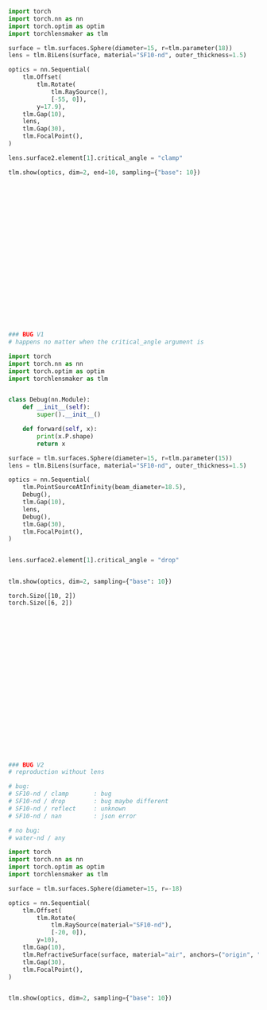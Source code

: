 ```python
import torch
import torch.nn as nn
import torch.optim as optim
import torchlensmaker as tlm

surface = tlm.surfaces.Sphere(diameter=15, r=tlm.parameter(18))
lens = tlm.BiLens(surface, material="SF10-nd", outer_thickness=1.5)

optics = nn.Sequential(
    tlm.Offset(
        tlm.Rotate(
            tlm.RaySource(),
            [-55, 0]),
        y=17.9),
    tlm.Gap(10),
    lens,
    tlm.Gap(30),
    tlm.FocalPoint(),
)

lens.surface2.element[1].critical_angle = "clamp"

tlm.show(optics, dim=2, end=10, sampling={"base": 10})
```


<div data-jp-suppress-context-menu id='tlmviewer-929e921d' class='tlmviewer' style='width: 100%; aspect-ratio: 16 / 9;'></div><script type='module'>async function importtlm() {
    try {
        return await import("/tlmviewer.js");
    } catch (error) {
        console.log("error", error);
        return await import("/files/test_notebooks/tlmviewer.js");
    }
}

const module = await importtlm();
const tlmviewer = module.tlmviewer;

const data = '{"mode": "2D", "camera": "XY", "data": [{"type": "surfaces", "data": [{"matrix": [[1.0, 0.0, 10.0], [0.0, 1.0, 0.0], [0.0, 0.0, 1.0]], "samples": [[1.63693237, 7.50000191], [1.60452843, 7.42889786], [1.57243156, 7.35764885], [1.5406456, 7.28626585], [1.50917053, 7.21474552], [1.47800636, 7.14308882], [1.44715309, 7.07129765], [1.41661072, 6.99936914], [1.38638115, 6.92731285], [1.35646439, 6.8551259], [1.32686234, 6.78281021], [1.297575, 6.71036625], [1.26860237, 6.6377964], [1.23994446, 6.56510019], [1.21160126, 6.49227715], [1.18357468, 6.41933584], [1.15586662, 6.34627342], [1.12847519, 6.27309132], [1.10140228, 6.19979095], [1.074646, 6.12636995], [1.04821014, 6.05283737], [1.02209473, 5.97919035], [0.99629784, 5.90543127], [0.97082138, 5.83156061], [0.94566727, 5.75758076], [0.92083359, 5.68349171], [0.89632034, 5.60929108], [0.87213135, 5.53498936], [0.84826469, 5.46058321], [0.82472229, 5.38607407], [0.80150032, 5.31146336], [0.77860451, 5.2367487], [0.75603294, 5.16193914], [0.73378754, 5.08703232], [0.71186638, 5.01203012], [0.69027138, 4.93693352], [0.66900253, 4.86174297], [0.64806175, 4.78646135], [0.62744522, 4.71108532], [0.60715675, 4.63562536], [0.58719635, 4.56007719], [0.56756592, 4.48444319], [0.54826355, 4.40872478], [0.52928734, 4.33291912], [0.51064301, 4.25703621], [0.49232674, 4.18107271], [0.47434044, 4.10503054], [0.45668602, 4.02891111], [0.43936157, 3.95271564], [0.4223671, 3.87644148], [0.40570259, 3.80009842], [0.38937378, 3.7236836], [0.37337494, 3.64719892], [0.35770607, 3.57064533], [0.34237289, 3.49402475], [0.32736969, 3.41733384], [0.31270218, 3.34058261], [0.29836655, 3.26376867], [0.28436661, 3.18689322], [0.27069664, 3.10995746], [0.25736427, 3.03296328], [0.24436378, 2.95590782], [0.2317009, 2.87880063], [0.21936989, 2.80163956], [0.20737457, 2.72442532], [0.19571495, 2.64716005], [0.18439293, 2.56984448], [0.17340279, 2.49247646], [0.16275024, 2.41506577], [0.1524353, 2.33760953], [0.14245605, 2.26010919], [0.1328125, 2.1825664], [0.12350655, 2.10498238], [0.11453629, 2.02735448], [0.10590363, 1.94969249], [0.09760857, 1.8719939], [0.0896492, 1.79426003], [0.08202934, 1.71649218], [0.07474709, 1.63869214], [0.06780243, 1.56085682], [0.06119537, 1.48299646], [0.05492592, 1.40510821], [0.04899597, 1.32719338], [0.04340363, 1.24925351], [0.03814888, 1.17129016], [0.03323364, 1.09330046], [0.02865601, 1.01529431], [0.02441788, 0.93726915], [0.02051926, 0.85922635], [0.01695824, 0.78116739], [0.01373672, 0.70309353], [0.01085472, 0.62500232], [0.00831032, 0.54690349], [0.00610542, 0.46879441], [0.00424004, 0.3906765], [0.00271416, 0.31255117], [0.00152588, 0.23442002], [0.00067902, 0.15628013], [0.00016975, 0.07814158], [0.0, -1.57e-06], [0.00016975, -0.07814158], [0.00067902, -0.15628013], [0.00152588, -0.23442002], [0.00271416, -0.31255117], [0.00424004, -0.3906765], [0.00610542, -0.46879441], [0.00831032, -0.54690349], [0.01085472, -0.62500232], [0.01373672, -0.70309353], [0.01695824, -0.78116739], [0.02051926, -0.85922635], [0.02441788, -0.93726915], [0.02865601, -1.01529431], [0.03323364, -1.09330046], [0.03814888, -1.17129016], [0.04340363, -1.24925351], [0.04899597, -1.32719338], [0.05492592, -1.40510821], [0.06119537, -1.48299646], [0.06780243, -1.56085682], [0.07474709, -1.63869214], [0.08202934, -1.71649218], [0.0896492, -1.79426003], [0.09760857, -1.8719939], [0.10590363, -1.94969249], [0.11453629, -2.02735448], [0.12350655, -2.10498238], [0.1328125, -2.1825664], [0.14245605, -2.26010919], [0.1524353, -2.33760953], [0.16275024, -2.41506577], [0.17340279, -2.49247646], [0.18439293, -2.56984448], [0.19571495, -2.64716005], [0.20737457, -2.72442532], [0.21936989, -2.80163956], [0.2317009, -2.87880063], [0.24436378, -2.95590782], [0.25736427, -3.03296328], [0.27069664, -3.10995746], [0.28436661, -3.18689322], [0.29836655, -3.26376867], [0.31270218, -3.34058261], [0.32736969, -3.41733384], [0.34237289, -3.49402475], [0.35770607, -3.57064533], [0.37337494, -3.64719892], [0.38937378, -3.7236836], [0.40570259, -3.80009842], [0.4223671, -3.87644148], [0.43936157, -3.95271564], [0.45668602, -4.02891111], [0.47434044, -4.10503054], [0.49232674, -4.18107271], [0.51064301, -4.25703621], [0.52928734, -4.33291912], [0.54826355, -4.40872478], [0.56756592, -4.48444319], [0.58719635, -4.56007719], [0.60715675, -4.63562536], [0.62744522, -4.71108532], [0.64806175, -4.78646135], [0.66900253, -4.86174297], [0.69027138, -4.93693352], [0.71186638, -5.01203012], [0.73378754, -5.08703232], [0.75603294, -5.16193914], [0.77860451, -5.2367487], [0.80150032, -5.31146336], [0.82472229, -5.38607407], [0.84826469, -5.46058321], [0.87213135, -5.53498936], [0.89632034, -5.60929108], [0.92083359, -5.68349171], [0.94566727, -5.75758076], [0.97082138, -5.83156061], [0.99629784, -5.90543127], [1.02209473, -5.97919035], [1.04821014, -6.05283737], [1.074646, -6.12636995], [1.10140228, -6.19979095], [1.12847519, -6.27309132], [1.15586662, -6.34627342], [1.18357468, -6.41933584], [1.21160126, -6.49227715], [1.23994446, -6.56510019], [1.26860237, -6.6377964], [1.297575, -6.71036625], [1.32686234, -6.78281021], [1.35646439, -6.8551259], [1.38638115, -6.92731285], [1.41661072, -6.99936914], [1.44715309, -7.07129765], [1.47800636, -7.14308882], [1.50917053, -7.21474552], [1.5406456, -7.28626585], [1.57243156, -7.35764885], [1.60452843, -7.42889786], [1.63693237, -7.50000191]]}]}, {"type": "surfaces", "data": [{"matrix": [[-1.0, 0.0, 14.77386366], [0.0, -1.0, 0.0], [0.0, 0.0, 1.0]], "samples": [[1.63693237, 7.50000191], [1.60452843, 7.42889786], [1.57243156, 7.35764885], [1.5406456, 7.28626585], [1.50917053, 7.21474552], [1.47800636, 7.14308882], [1.44715309, 7.07129765], [1.41661072, 6.99936914], [1.38638115, 6.92731285], [1.35646439, 6.8551259], [1.32686234, 6.78281021], [1.297575, 6.71036625], [1.26860237, 6.6377964], [1.23994446, 6.56510019], [1.21160126, 6.49227715], [1.18357468, 6.41933584], [1.15586662, 6.34627342], [1.12847519, 6.27309132], [1.10140228, 6.19979095], [1.074646, 6.12636995], [1.04821014, 6.05283737], [1.02209473, 5.97919035], [0.99629784, 5.90543127], [0.97082138, 5.83156061], [0.94566727, 5.75758076], [0.92083359, 5.68349171], [0.89632034, 5.60929108], [0.87213135, 5.53498936], [0.84826469, 5.46058321], [0.82472229, 5.38607407], [0.80150032, 5.31146336], [0.77860451, 5.2367487], [0.75603294, 5.16193914], [0.73378754, 5.08703232], [0.71186638, 5.01203012], [0.69027138, 4.93693352], [0.66900253, 4.86174297], [0.64806175, 4.78646135], [0.62744522, 4.71108532], [0.60715675, 4.63562536], [0.58719635, 4.56007719], [0.56756592, 4.48444319], [0.54826355, 4.40872478], [0.52928734, 4.33291912], [0.51064301, 4.25703621], [0.49232674, 4.18107271], [0.47434044, 4.10503054], [0.45668602, 4.02891111], [0.43936157, 3.95271564], [0.4223671, 3.87644148], [0.40570259, 3.80009842], [0.38937378, 3.7236836], [0.37337494, 3.64719892], [0.35770607, 3.57064533], [0.34237289, 3.49402475], [0.32736969, 3.41733384], [0.31270218, 3.34058261], [0.29836655, 3.26376867], [0.28436661, 3.18689322], [0.27069664, 3.10995746], [0.25736427, 3.03296328], [0.24436378, 2.95590782], [0.2317009, 2.87880063], [0.21936989, 2.80163956], [0.20737457, 2.72442532], [0.19571495, 2.64716005], [0.18439293, 2.56984448], [0.17340279, 2.49247646], [0.16275024, 2.41506577], [0.1524353, 2.33760953], [0.14245605, 2.26010919], [0.1328125, 2.1825664], [0.12350655, 2.10498238], [0.11453629, 2.02735448], [0.10590363, 1.94969249], [0.09760857, 1.8719939], [0.0896492, 1.79426003], [0.08202934, 1.71649218], [0.07474709, 1.63869214], [0.06780243, 1.56085682], [0.06119537, 1.48299646], [0.05492592, 1.40510821], [0.04899597, 1.32719338], [0.04340363, 1.24925351], [0.03814888, 1.17129016], [0.03323364, 1.09330046], [0.02865601, 1.01529431], [0.02441788, 0.93726915], [0.02051926, 0.85922635], [0.01695824, 0.78116739], [0.01373672, 0.70309353], [0.01085472, 0.62500232], [0.00831032, 0.54690349], [0.00610542, 0.46879441], [0.00424004, 0.3906765], [0.00271416, 0.31255117], [0.00152588, 0.23442002], [0.00067902, 0.15628013], [0.00016975, 0.07814158], [0.0, -1.57e-06], [0.00016975, -0.07814158], [0.00067902, -0.15628013], [0.00152588, -0.23442002], [0.00271416, -0.31255117], [0.00424004, -0.3906765], [0.00610542, -0.46879441], [0.00831032, -0.54690349], [0.01085472, -0.62500232], [0.01373672, -0.70309353], [0.01695824, -0.78116739], [0.02051926, -0.85922635], [0.02441788, -0.93726915], [0.02865601, -1.01529431], [0.03323364, -1.09330046], [0.03814888, -1.17129016], [0.04340363, -1.24925351], [0.04899597, -1.32719338], [0.05492592, -1.40510821], [0.06119537, -1.48299646], [0.06780243, -1.56085682], [0.07474709, -1.63869214], [0.08202934, -1.71649218], [0.0896492, -1.79426003], [0.09760857, -1.8719939], [0.10590363, -1.94969249], [0.11453629, -2.02735448], [0.12350655, -2.10498238], [0.1328125, -2.1825664], [0.14245605, -2.26010919], [0.1524353, -2.33760953], [0.16275024, -2.41506577], [0.17340279, -2.49247646], [0.18439293, -2.56984448], [0.19571495, -2.64716005], [0.20737457, -2.72442532], [0.21936989, -2.80163956], [0.2317009, -2.87880063], [0.24436378, -2.95590782], [0.25736427, -3.03296328], [0.27069664, -3.10995746], [0.28436661, -3.18689322], [0.29836655, -3.26376867], [0.31270218, -3.34058261], [0.32736969, -3.41733384], [0.34237289, -3.49402475], [0.35770607, -3.57064533], [0.37337494, -3.64719892], [0.38937378, -3.7236836], [0.40570259, -3.80009842], [0.4223671, -3.87644148], [0.43936157, -3.95271564], [0.45668602, -4.02891111], [0.47434044, -4.10503054], [0.49232674, -4.18107271], [0.51064301, -4.25703621], [0.52928734, -4.33291912], [0.54826355, -4.40872478], [0.56756592, -4.48444319], [0.58719635, -4.56007719], [0.60715675, -4.63562536], [0.62744522, -4.71108532], [0.64806175, -4.78646135], [0.66900253, -4.86174297], [0.69027138, -4.93693352], [0.71186638, -5.01203012], [0.73378754, -5.08703232], [0.75603294, -5.16193914], [0.77860451, -5.2367487], [0.80150032, -5.31146336], [0.82472229, -5.38607407], [0.84826469, -5.46058321], [0.87213135, -5.53498936], [0.89632034, -5.60929108], [0.92083359, -5.68349171], [0.94566727, -5.75758076], [0.97082138, -5.83156061], [0.99629784, -5.90543127], [1.02209473, -5.97919035], [1.04821014, -6.05283737], [1.074646, -6.12636995], [1.10140228, -6.19979095], [1.12847519, -6.27309132], [1.15586662, -6.34627342], [1.18357468, -6.41933584], [1.21160126, -6.49227715], [1.23994446, -6.56510019], [1.26860237, -6.6377964], [1.297575, -6.71036625], [1.32686234, -6.78281021], [1.35646439, -6.8551259], [1.38638115, -6.92731285], [1.41661072, -6.99936914], [1.44715309, -7.07129765], [1.47800636, -7.14308882], [1.50917053, -7.21474552], [1.5406456, -7.28626585], [1.57243156, -7.35764885], [1.60452843, -7.42889786], [1.63693237, -7.50000191]]}]}, {"type": "points", "data": [[44.77386366, 0.0]], "color": "red"}, {"type": "rays", "points": [[0.0, 17.9, 10.28802604, 3.20717611]], "color": "#ffa724", "variables": {}, "domain": {}, "layers": [1]}, {"type": "rays", "points": [[10.28802604, 3.20717611, 14.7723338, 0.23467549]], "color": "#ffa724", "variables": {}, "domain": {}, "layers": [1]}, {"type": "rays", "points": [[14.7723338, 0.23467549, 15.16349153, -29.76522221]], "color": "#ffa724", "variables": {}, "domain": {}}, {"type": "points", "data": [[0.0, 0.0], [10.0, 0.0], [11.63693183, 0.0], [13.13693183, 0.0], [14.77386366, 0.0], [44.77386366, 0.0]], "layers": [4]}, {"type": "rays", "points": [[14.7723338, 0.23467549, 14.90270907, -9.76447459]], "color": "#ffa724", "variables": {}, "domain": {}, "layers": [3]}]}';

tlmviewer.embed(document.getElementById("tlmviewer-929e921d"), data);    
</script>



```python
### BUG V1
# happens no matter when the critical_angle argument is

import torch
import torch.nn as nn
import torch.optim as optim
import torchlensmaker as tlm


class Debug(nn.Module):
    def __init__(self):
        super().__init__()

    def forward(self, x):
        print(x.P.shape)
        return x

surface = tlm.surfaces.Sphere(diameter=15, r=tlm.parameter(15))
lens = tlm.BiLens(surface, material="SF10-nd", outer_thickness=1.5)

optics = nn.Sequential(
    tlm.PointSourceAtInfinity(beam_diameter=18.5),
    Debug(),
    tlm.Gap(10),
    lens,
    Debug(),
    tlm.Gap(30),
    tlm.FocalPoint(),
)


lens.surface2.element[1].critical_angle = "drop"


tlm.show(optics, dim=2, sampling={"base": 10})
```

    torch.Size([10, 2])
    torch.Size([6, 2])



<div data-jp-suppress-context-menu id='tlmviewer-c804787e' class='tlmviewer' style='width: 100%; aspect-ratio: 16 / 9;'></div><script type='module'>async function importtlm() {
    try {
        return await import("/tlmviewer.js");
    } catch (error) {
        console.log("error", error);
        return await import("/files/test_notebooks/tlmviewer.js");
    }
}

const module = await importtlm();
const tlmviewer = module.tlmviewer;

const data = '{"mode": "2D", "camera": "XY", "data": [{"type": "surfaces", "data": [{"matrix": [[1.0, 0.0, 10.0], [0.0, 1.0, 0.0], [0.0, 0.0, 1.0]], "samples": [[2.00962067, 7.50000286], [1.97013474, 7.43119097], [1.93101406, 7.36217451], [1.8922596, 7.29295206], [1.8538723, 7.223526], [1.81585217, 7.15389776], [1.7781992, 7.08406591], [1.74091816, 7.01403904], [1.70400715, 6.94381618], [1.66746902, 6.87339878], [1.63130379, 6.80278969], [1.59551144, 6.73198986], [1.56009483, 6.66100168], [1.52505207, 6.5898242], [1.49038792, 6.51846552], [1.45610237, 6.44692469], [1.42219448, 6.37520313], [1.38866806, 6.30330324], [1.3555212, 6.2312274], [1.32275677, 6.15897751], [1.29037189, 6.08655119], [1.25837326, 6.01395893], [1.22675896, 5.9411974], [1.19552898, 5.8682704], [1.1646862, 5.79517889], [1.13423061, 5.72192574], [1.10416222, 5.64851236], [1.07448101, 5.57493734], [1.04519081, 5.50120974], [1.01629162, 5.42732811], [0.98778248, 5.35329533], [0.9596653, 5.27911282], [0.93194103, 5.20477867], [0.90461063, 5.13030243], [0.8776741, 5.05568266], [0.85113335, 4.98092175], [0.82498837, 4.90602112], [0.79923916, 4.83098412], [0.77388763, 4.75581074], [0.74893379, 4.68050146], [0.72437763, 4.60506487], [0.70022297, 4.52949953], [0.67646694, 4.45380735], [0.65311146, 4.37799072], [0.63015842, 4.30205154], [0.60760593, 4.22599173], [0.58545685, 4.14981031], [0.56371021, 4.07351637], [0.54236794, 3.9971087], [0.52143002, 3.92058897], [0.50089741, 3.84395957], [0.48076916, 3.76721931], [0.46104813, 3.69037724], [0.44173431, 3.61343169], [0.42282677, 3.5363853], [0.40432739, 3.45923972], [0.38623619, 3.38199759], [0.36855316, 3.3046608], [0.35128021, 3.22722816], [0.33441734, 3.14970875], [0.3179636, 3.07210088], [0.30192089, 2.99440742], [0.28629017, 2.91663027], [0.27107048, 2.83877134], [0.25626278, 2.76083302], [0.24186611, 2.68281412], [0.22788429, 2.60472345], [0.21431446, 2.52656007], [0.20115852, 2.44832587], [0.18841743, 2.37002325], [0.17608833, 2.29165101], [0.16417599, 2.21321797], [0.15267849, 2.13472319], [0.14159584, 2.05616856], [0.13092899, 1.97755647], [0.12067795, 1.89888906], [0.11084366, 1.8201685], [0.10142517, 1.74139345], [0.09242344, 1.66257334], [0.08383846, 1.58370662], [0.0756712, 1.50479567], [0.06792164, 1.42584264], [0.06058884, 1.34684968], [0.0536747, 1.26781905], [0.04717827, 1.18874943], [0.0411005, 1.10965014], [0.03544044, 1.03051984], [0.0302, 0.95136052], [0.02537823, 0.87217474], [0.02097511, 0.79296458], [0.01698971, 0.71372861], [0.01342487, 0.63447624], [0.0102787, 0.55520612], [0.00755215, 0.47592056], [0.00524426, 0.39662158], [0.00335598, 0.31731158], [0.00188828, 0.23798911], [0.00083923, 0.15866353], [0.00020981, 0.07933354], [0.0, -1.31e-06], [0.00020981, -0.07933354], [0.00083923, -0.15866353], [0.00188828, -0.23798911], [0.00335598, -0.31731158], [0.00524426, -0.39662158], [0.00755215, -0.47592056], [0.0102787, -0.55520612], [0.01342487, -0.63447624], [0.01698971, -0.71372861], [0.02097511, -0.79296458], [0.02537823, -0.87217474], [0.0302, -0.95136052], [0.03544044, -1.03051984], [0.0411005, -1.10965014], [0.04717827, -1.18874943], [0.0536747, -1.26781905], [0.06058884, -1.34684968], [0.06792164, -1.42584264], [0.0756712, -1.50479567], [0.08383846, -1.58370662], [0.09242344, -1.66257334], [0.10142517, -1.74139345], [0.11084366, -1.8201685], [0.12067795, -1.89888906], [0.13092899, -1.97755647], [0.14159584, -2.05616856], [0.15267849, -2.13472319], [0.16417599, -2.21321797], [0.17608833, -2.29165101], [0.18841743, -2.37002325], [0.20115852, -2.44832587], [0.21431446, -2.52656007], [0.22788429, -2.60472345], [0.24186611, -2.68281412], [0.25626278, -2.76083302], [0.27107048, -2.83877134], [0.28629017, -2.91663027], [0.30192089, -2.99440742], [0.3179636, -3.07210088], [0.33441734, -3.14970875], [0.35128021, -3.22722816], [0.36855316, -3.3046608], [0.38623619, -3.38199759], [0.40432739, -3.45923972], [0.42282677, -3.5363853], [0.44173431, -3.61343169], [0.46104813, -3.69037724], [0.48076916, -3.76721931], [0.50089741, -3.84395957], [0.52143002, -3.92058897], [0.54236794, -3.9971087], [0.56371021, -4.07351637], [0.58545685, -4.14981031], [0.60760593, -4.22599173], [0.63015842, -4.30205154], [0.65311146, -4.37799072], [0.67646694, -4.45380735], [0.70022297, -4.52949953], [0.72437763, -4.60506487], [0.74893379, -4.68050146], [0.77388763, -4.75581074], [0.79923916, -4.83098412], [0.82498837, -4.90602112], [0.85113335, -4.98092175], [0.8776741, -5.05568266], [0.90461063, -5.13030243], [0.93194103, -5.20477867], [0.9596653, -5.27911282], [0.98778248, -5.35329533], [1.01629162, -5.42732811], [1.04519081, -5.50120974], [1.07448101, -5.57493734], [1.10416222, -5.64851236], [1.13423061, -5.72192574], [1.1646862, -5.79517889], [1.19552898, -5.8682704], [1.22675896, -5.9411974], [1.25837326, -6.01395893], [1.29037189, -6.08655119], [1.32275677, -6.15897751], [1.3555212, -6.2312274], [1.38866806, -6.30330324], [1.42219448, -6.37520313], [1.45610237, -6.44692469], [1.49038792, -6.51846552], [1.52505207, -6.5898242], [1.56009483, -6.66100168], [1.59551144, -6.73198986], [1.63130379, -6.80278969], [1.66746902, -6.87339878], [1.70400715, -6.94381618], [1.74091816, -7.01403904], [1.7781992, -7.08406591], [1.81585217, -7.15389776], [1.8538723, -7.223526], [1.8922596, -7.29295206], [1.93101406, -7.36217451], [1.97013474, -7.43119097], [2.00962067, -7.50000286]]}]}, {"type": "surfaces", "data": [{"matrix": [[-1.0, 0.0, 15.51923789], [0.0, -1.0, 0.0], [0.0, 0.0, 1.0]], "samples": [[2.00962067, 7.50000286], [1.97013474, 7.43119097], [1.93101406, 7.36217451], [1.8922596, 7.29295206], [1.8538723, 7.223526], [1.81585217, 7.15389776], [1.7781992, 7.08406591], [1.74091816, 7.01403904], [1.70400715, 6.94381618], [1.66746902, 6.87339878], [1.63130379, 6.80278969], [1.59551144, 6.73198986], [1.56009483, 6.66100168], [1.52505207, 6.5898242], [1.49038792, 6.51846552], [1.45610237, 6.44692469], [1.42219448, 6.37520313], [1.38866806, 6.30330324], [1.3555212, 6.2312274], [1.32275677, 6.15897751], [1.29037189, 6.08655119], [1.25837326, 6.01395893], [1.22675896, 5.9411974], [1.19552898, 5.8682704], [1.1646862, 5.79517889], [1.13423061, 5.72192574], [1.10416222, 5.64851236], [1.07448101, 5.57493734], [1.04519081, 5.50120974], [1.01629162, 5.42732811], [0.98778248, 5.35329533], [0.9596653, 5.27911282], [0.93194103, 5.20477867], [0.90461063, 5.13030243], [0.8776741, 5.05568266], [0.85113335, 4.98092175], [0.82498837, 4.90602112], [0.79923916, 4.83098412], [0.77388763, 4.75581074], [0.74893379, 4.68050146], [0.72437763, 4.60506487], [0.70022297, 4.52949953], [0.67646694, 4.45380735], [0.65311146, 4.37799072], [0.63015842, 4.30205154], [0.60760593, 4.22599173], [0.58545685, 4.14981031], [0.56371021, 4.07351637], [0.54236794, 3.9971087], [0.52143002, 3.92058897], [0.50089741, 3.84395957], [0.48076916, 3.76721931], [0.46104813, 3.69037724], [0.44173431, 3.61343169], [0.42282677, 3.5363853], [0.40432739, 3.45923972], [0.38623619, 3.38199759], [0.36855316, 3.3046608], [0.35128021, 3.22722816], [0.33441734, 3.14970875], [0.3179636, 3.07210088], [0.30192089, 2.99440742], [0.28629017, 2.91663027], [0.27107048, 2.83877134], [0.25626278, 2.76083302], [0.24186611, 2.68281412], [0.22788429, 2.60472345], [0.21431446, 2.52656007], [0.20115852, 2.44832587], [0.18841743, 2.37002325], [0.17608833, 2.29165101], [0.16417599, 2.21321797], [0.15267849, 2.13472319], [0.14159584, 2.05616856], [0.13092899, 1.97755647], [0.12067795, 1.89888906], [0.11084366, 1.8201685], [0.10142517, 1.74139345], [0.09242344, 1.66257334], [0.08383846, 1.58370662], [0.0756712, 1.50479567], [0.06792164, 1.42584264], [0.06058884, 1.34684968], [0.0536747, 1.26781905], [0.04717827, 1.18874943], [0.0411005, 1.10965014], [0.03544044, 1.03051984], [0.0302, 0.95136052], [0.02537823, 0.87217474], [0.02097511, 0.79296458], [0.01698971, 0.71372861], [0.01342487, 0.63447624], [0.0102787, 0.55520612], [0.00755215, 0.47592056], [0.00524426, 0.39662158], [0.00335598, 0.31731158], [0.00188828, 0.23798911], [0.00083923, 0.15866353], [0.00020981, 0.07933354], [0.0, -1.31e-06], [0.00020981, -0.07933354], [0.00083923, -0.15866353], [0.00188828, -0.23798911], [0.00335598, -0.31731158], [0.00524426, -0.39662158], [0.00755215, -0.47592056], [0.0102787, -0.55520612], [0.01342487, -0.63447624], [0.01698971, -0.71372861], [0.02097511, -0.79296458], [0.02537823, -0.87217474], [0.0302, -0.95136052], [0.03544044, -1.03051984], [0.0411005, -1.10965014], [0.04717827, -1.18874943], [0.0536747, -1.26781905], [0.06058884, -1.34684968], [0.06792164, -1.42584264], [0.0756712, -1.50479567], [0.08383846, -1.58370662], [0.09242344, -1.66257334], [0.10142517, -1.74139345], [0.11084366, -1.8201685], [0.12067795, -1.89888906], [0.13092899, -1.97755647], [0.14159584, -2.05616856], [0.15267849, -2.13472319], [0.16417599, -2.21321797], [0.17608833, -2.29165101], [0.18841743, -2.37002325], [0.20115852, -2.44832587], [0.21431446, -2.52656007], [0.22788429, -2.60472345], [0.24186611, -2.68281412], [0.25626278, -2.76083302], [0.27107048, -2.83877134], [0.28629017, -2.91663027], [0.30192089, -2.99440742], [0.3179636, -3.07210088], [0.33441734, -3.14970875], [0.35128021, -3.22722816], [0.36855316, -3.3046608], [0.38623619, -3.38199759], [0.40432739, -3.45923972], [0.42282677, -3.5363853], [0.44173431, -3.61343169], [0.46104813, -3.69037724], [0.48076916, -3.76721931], [0.50089741, -3.84395957], [0.52143002, -3.92058897], [0.54236794, -3.9971087], [0.56371021, -4.07351637], [0.58545685, -4.14981031], [0.60760593, -4.22599173], [0.63015842, -4.30205154], [0.65311146, -4.37799072], [0.67646694, -4.45380735], [0.70022297, -4.52949953], [0.72437763, -4.60506487], [0.74893379, -4.68050146], [0.77388763, -4.75581074], [0.79923916, -4.83098412], [0.82498837, -4.90602112], [0.85113335, -4.98092175], [0.8776741, -5.05568266], [0.90461063, -5.13030243], [0.93194103, -5.20477867], [0.9596653, -5.27911282], [0.98778248, -5.35329533], [1.01629162, -5.42732811], [1.04519081, -5.50120974], [1.07448101, -5.57493734], [1.10416222, -5.64851236], [1.13423061, -5.72192574], [1.1646862, -5.79517889], [1.19552898, -5.8682704], [1.22675896, -5.9411974], [1.25837326, -6.01395893], [1.29037189, -6.08655119], [1.32275677, -6.15897751], [1.3555212, -6.2312274], [1.38866806, -6.30330324], [1.42219448, -6.37520313], [1.45610237, -6.44692469], [1.49038792, -6.51846552], [1.52505207, -6.5898242], [1.56009483, -6.66100168], [1.59551144, -6.73198986], [1.63130379, -6.80278969], [1.66746902, -6.87339878], [1.70400715, -6.94381618], [1.74091816, -7.01403904], [1.7781992, -7.08406591], [1.81585217, -7.15389776], [1.8538723, -7.223526], [1.8922596, -7.29295206], [1.93101406, -7.36217451], [1.97013474, -7.43119097], [2.00962067, -7.50000286]]}]}, {"type": "points", "data": [[45.51923789, 0.0]], "color": "red"}, {"type": "rays", "points": [[0.0, -7.19444444, 11.83793447, -7.19444444], [0.0, -5.13888889, 10.90773897, -5.13888889], [0.0, -3.08333333, 10.32031827, -3.08333333], [0.0, -1.02777778, 10.03525233, -1.02777778], [0.0, 1.02777778, 10.03525233, 1.02777778], [0.0, 3.08333333, 10.32031827, 3.08333333], [0.0, 5.13888889, 10.90773897, 5.13888889], [0.0, 7.19444444, 11.83793447, 7.19444444]], "color": "#ffa724", "variables": {"base": [-7.19444444, -5.13888889, -3.08333333, -1.02777778, 1.02777778, 3.08333333, 5.13888889, 7.19444444]}, "domain": {"base": [-9.25, 9.25]}, "layers": [1]}, {"type": "rays", "points": [[0.0, -9.25, 10.0, -9.25], [0.0, 9.25, 10.0, 9.25]], "color": "red", "variables": {"base": [-9.25, 9.25]}, "domain": {"base": [-9.25, 9.25]}, "layers": [2]}, {"type": "rays", "points": [[11.83793447, -7.19444444, 13.93542178, -6.70865186], [10.90773897, -5.13888889, 14.82111128, -4.52287713], [10.32031827, -3.08333333, 15.28718821, -2.62823956], [10.03525233, -1.02777778, 15.49436657, -0.86343548], [10.03525233, 1.02777778, 15.49436657, 0.86343548], [10.32031827, 3.08333333, 15.28718821, 2.62823956], [10.90773897, 5.13888889, 14.82111128, 4.52287713], [11.83793447, 7.19444444, 13.93542178, 6.70865186]], "color": "#ffa724", "variables": {"base": [-7.19444444, -5.13888889, -3.08333333, -1.02777778, 1.02777778, 3.08333333, 5.13888889, 7.19444444]}, "domain": {"base": [-9.25, 9.25]}, "layers": [1]}, {"type": "rays", "points": [[14.82111128, -4.52287713, 40.21707212, 13.30621616], [15.28718821, -2.62823956, 44.14882346, 6.74675278], [15.49436657, -0.86343548, 45.38446148, 2.10652154], [15.49436657, 0.86343548, 45.38446148, -2.10652154], [15.28718821, 2.62823956, 44.14882346, -6.74675278], [14.82111128, 4.52287713, 40.21707212, -13.30621616]], "color": "#ffa724", "variables": {"base": [-5.13888889, -3.08333333, -1.02777778, 1.02777778, 3.08333333, 5.13888889]}, "domain": {"base": [-9.25, 9.25]}}, {"type": "points", "data": [[0.0, 0.0], [10.0, 0.0], [12.00961894, 0.0], [13.50961894, 0.0], [15.51923789, 0.0], [45.51923789, 0.0]], "layers": [4]}]}';

tlmviewer.embed(document.getElementById("tlmviewer-c804787e"), data);    
</script>



```python
### BUG V2
# reproduction without lens

# bug:
# SF10-nd / clamp       : bug
# SF10-nd / drop        : bug maybe different
# SF10-nd / reflect     : unknown
# SF10-nd / nan         : json error

# no bug:
# water-nd / any

import torch
import torch.nn as nn
import torch.optim as optim
import torchlensmaker as tlm

surface = tlm.surfaces.Sphere(diameter=15, r=-18)

optics = nn.Sequential(
    tlm.Offset(
        tlm.Rotate(
            tlm.RaySource(material="SF10-nd"),
            [-20, 0]),
        y=10),
    tlm.Gap(10),
    tlm.RefractiveSurface(surface, material="air", anchors=("origin", "origin"), critical_angle="clamp"),
    tlm.Gap(30),
    tlm.FocalPoint(),
)


tlm.show(optics, dim=2, sampling={"base": 10})
```


<div data-jp-suppress-context-menu id='tlmviewer-04790a21' class='tlmviewer' style='width: 100%; aspect-ratio: 16 / 9;'></div><script type='module'>async function importtlm() {
    try {
        return await import("/tlmviewer.js");
    } catch (error) {
        console.log("error", error);
        return await import("/files/test_notebooks/tlmviewer.js");
    }
}

const module = await importtlm();
const tlmviewer = module.tlmviewer;

const data = '{"mode": "2D", "camera": "XY", "data": [{"type": "surfaces", "data": [{"matrix": [[1.0, 0.0, 10.0], [0.0, 1.0, 0.0], [0.0, 0.0, 1.0]], "samples": [[-1.63693237, -7.5], [-1.60452652, -7.428895], [-1.57243156, -7.35764885], [-1.5406456, -7.28626537], [-1.50917053, -7.21474409], [-1.47800636, -7.14308691], [-1.44715118, -7.07129526], [-1.41661072, -6.99936962], [-1.38638115, -6.92731333], [-1.35646439, -6.8551259], [-1.32686234, -6.78280878], [-1.297575, -6.71036434], [-1.26860046, -6.63779354], [-1.23994255, -6.56509686], [-1.21160126, -6.49227715], [-1.18357468, -6.41933584], [-1.15586662, -6.34627151], [-1.12847519, -6.27308941], [-1.10140228, -6.19978905], [-1.074646, -6.12637043], [-1.04821014, -6.05283737], [-1.02209473, -5.97918987], [-0.99629784, -5.90542984], [-0.97082138, -5.8315587], [-0.94566727, -5.75757742], [-0.92083168, -5.68348789], [-0.89632034, -5.60929108], [-0.87213135, -5.5349884], [-0.84826279, -5.46058178], [-0.82472038, -5.38607216], [-0.80150032, -5.31146049], [-0.77860451, -5.23674917], [-0.75603294, -5.16193867], [-0.73378754, -5.08703136], [-0.71186638, -5.01202869], [-0.69027138, -4.93693066], [-0.66900253, -4.86174059], [-0.64805984, -4.78645849], [-0.62744522, -4.71108484], [-0.60715675, -4.63562441], [-0.58719635, -4.56007576], [-0.56756592, -4.4844408], [-0.54826164, -4.40872192], [-0.52928734, -4.3329196], [-0.51064301, -4.25703573], [-0.49232674, -4.18107176], [-0.47434044, -4.10502863], [-0.45668411, -4.02890825], [-0.43935966, -3.95271254], [-0.4223671, -3.87644172], [-0.40570259, -3.80009818], [-0.38937378, -3.72368288], [-0.37337494, -3.64719748], [-0.35770607, -3.57064319], [-0.34237289, -3.49402142], [-0.3273716, -3.41733432], [-0.31270218, -3.34058237], [-0.29836655, -3.26376772], [-0.2843647, -3.18689132], [-0.27069664, -3.10995531], [-0.25736237, -3.03296041], [-0.24436378, -2.95590806], [-0.23169899, -2.87880039], [-0.21936989, -2.80163836], [-0.20737457, -2.72442341], [-0.19571495, -2.64715743], [-0.18439102, -2.56984138], [-0.17340279, -2.4924767], [-0.16275024, -2.41506529], [-0.1524353, -2.33760834], [-0.14245605, -2.26010728], [-0.1328125, -2.18256378], [-0.12350464, -2.10497904], [-0.11453629, -2.02735448], [-0.10590363, -1.94969201], [-0.09760857, -1.87199259], [-0.0896492, -1.794258], [-0.08202934, -1.71648955], [-0.07474709, -1.63868856], [-0.06780243, -1.56085706], [-0.06119537, -1.48299587], [-0.05492592, -1.40510678], [-0.04899597, -1.32719123], [-0.04340363, -1.24925077], [-0.03814888, -1.1712867], [-0.03323364, -1.09330046], [-0.02865601, -1.01529372], [-0.02441788, -0.93726778], [-0.02051926, -0.85922426], [-0.01695824, -0.78116447], [-0.01373672, -0.70309001], [-0.01085472, -0.62500226], [-0.00831032, -0.54690272], [-0.00610542, -0.46879292], [-0.00424004, -0.39067426], [-0.00271416, -0.31254822], [-0.00152588, -0.23441634], [-0.00067902, -0.15628001], [-0.00016975, -0.07814074], [0.0, 0.0], [-0.00016975, 0.07814074], [-0.00067902, 0.15628001], [-0.00152588, 0.23441634], [-0.00271416, 0.31254822], [-0.00424004, 0.39067426], [-0.00610542, 0.46879292], [-0.00831032, 0.54690272], [-0.01085472, 0.62500226], [-0.01373672, 0.70309001], [-0.01695824, 0.78116447], [-0.02051926, 0.85922426], [-0.02441788, 0.93726778], [-0.02865601, 1.01529372], [-0.03323364, 1.09330046], [-0.03814888, 1.1712867], [-0.04340363, 1.24925077], [-0.04899597, 1.32719123], [-0.05492592, 1.40510678], [-0.06119537, 1.48299587], [-0.06780243, 1.56085706], [-0.07474709, 1.63868856], [-0.08202934, 1.71648955], [-0.0896492, 1.794258], [-0.09760857, 1.87199259], [-0.10590363, 1.94969201], [-0.11453629, 2.02735448], [-0.12350464, 2.10497904], [-0.1328125, 2.18256378], [-0.14245605, 2.26010728], [-0.1524353, 2.33760834], [-0.16275024, 2.41506529], [-0.17340279, 2.4924767], [-0.18439102, 2.56984138], [-0.19571495, 2.64715743], [-0.20737457, 2.72442341], [-0.21936989, 2.80163836], [-0.23169899, 2.87880039], [-0.24436378, 2.95590806], [-0.25736237, 3.03296041], [-0.27069664, 3.10995531], [-0.2843647, 3.18689132], [-0.29836655, 3.26376772], [-0.31270218, 3.34058237], [-0.3273716, 3.41733432], [-0.34237289, 3.49402142], [-0.35770607, 3.57064319], [-0.37337494, 3.64719748], [-0.38937378, 3.72368288], [-0.40570259, 3.80009818], [-0.4223671, 3.87644172], [-0.43935966, 3.95271254], [-0.45668411, 4.02890825], [-0.47434044, 4.10502863], [-0.49232674, 4.18107176], [-0.51064301, 4.25703573], [-0.52928734, 4.3329196], [-0.54826164, 4.40872192], [-0.56756592, 4.4844408], [-0.58719635, 4.56007576], [-0.60715675, 4.63562441], [-0.62744522, 4.71108484], [-0.64805984, 4.78645849], [-0.66900253, 4.86174059], [-0.69027138, 4.93693066], [-0.71186638, 5.01202869], [-0.73378754, 5.08703136], [-0.75603294, 5.16193867], [-0.77860451, 5.23674917], [-0.80150032, 5.31146049], [-0.82472038, 5.38607216], [-0.84826279, 5.46058178], [-0.87213135, 5.5349884], [-0.89632034, 5.60929108], [-0.92083168, 5.68348789], [-0.94566727, 5.75757742], [-0.97082138, 5.8315587], [-0.99629784, 5.90542984], [-1.02209473, 5.97918987], [-1.04821014, 6.05283737], [-1.074646, 6.12637043], [-1.10140228, 6.19978905], [-1.12847519, 6.27308941], [-1.15586662, 6.34627151], [-1.18357468, 6.41933584], [-1.21160126, 6.49227715], [-1.23994255, 6.56509686], [-1.26860046, 6.63779354], [-1.297575, 6.71036434], [-1.32686234, 6.78280878], [-1.35646439, 6.8551259], [-1.38638115, 6.92731333], [-1.41661072, 6.99936962], [-1.44715118, 7.07129526], [-1.47800636, 7.14308691], [-1.50917053, 7.21474409], [-1.5406456, 7.28626537], [-1.57243156, 7.35764885], [-1.60452652, 7.428895], [-1.63693237, 7.5]]}]}, {"type": "points", "data": [[40.0, 0.0]], "color": "red"}, {"type": "rays", "points": [[0.0, 10.0, 8.64407504, 6.85381398]], "color": "#ffa724", "variables": {}, "domain": {}, "layers": [1]}, {"type": "rays", "points": [[8.64407504, 6.85381398, 20.86527932, -22.82464558]], "color": "#ffa724", "variables": {}, "domain": {}}, {"type": "points", "data": [[0.0, 0.0], [10.0, 0.0], [40.0, 0.0]], "layers": [4]}]}';

tlmviewer.embed(document.getElementById("tlmviewer-04790a21"), data);    
</script>

